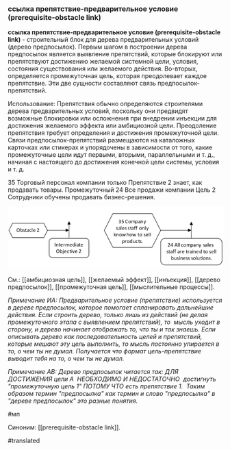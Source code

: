 ### ссылка препятствие-предварительное условие (prerequisite-obstacle link)

**ссылка препятствие-предварительное условие (prerequisite-obstacle link)** - строительный блок для дерева предварительных условий (дерево предпосылок). Первым шагом в построении дерева предпосылок является выявление препятствий, которые блокируют или препятствуют достижению желаемой системной цели, условия, состояния существования или желаемого действия. Во-вторых, определяется промежуточная цель, которая преодолевает каждое препятствие. Эти две сущности составляют связь предпосылок-препятствий.

Использование: Препятствия обычно определяются строителями дерева предварительных условий, поскольку они предвидят возможные блокировки или осложнения при внедрении инъекции для достижения желаемого эффекта или амбициозной цели. Преодоление препятствия требует определения и достижения промежуточной цели. Связи предпосылок-препятствий размещаются на каталожных карточках или стикерах и упорядочены в зависимости от того, какие промежуточные цели идут первыми, вторыми, параллельными и т. д., начиная с настоящего до достижения конечной цели системы, условия и т. д.

35 Торговый персонал компании только Препятствие 2 знает, как продавать товары. Промежуточный 24 Все продажи компании Цель 2 Сотрудники обучены продавать бизнес-решения.

![](images/image38.png)

См.: [[амбициозная цель]], [[желаемый эффект]], [[инъекция]], [[дерево предпосылок]], [[промежуточная цель]], [[мыслительные процессы]].

*Примечание ИА: Предварительное условие (препятствие) используется в дереве предпосылок, которое помогает спланировать дальнейшие действия. Если строить дерево, только лишь из действий (не делая промежуточного этапа с выявлением препятствий), то  мысль уходит в сторону, и дерево начинает отображать то, что ты и так знаешь. Если описывать дерево как последовательность целей и препятствий, которые мешают эту цель выполнить, то мысль постоянно упирается в то, о чем ты не думал. Получается что формат цель-препятствие выводит тебя на то, о чем ты не думал.*

*Примечание АВ: Дерево предпосылок читается так: ДЛЯ ДОСТИЖЕНИЯ цели А  НЕОБХОДИМО И НЕДОСТАТОЧНО  достигнуть "промежуточную цель 1" ПОТОМУ ЧТО есть препятствие 1.  Таким образом термин "предпосылка" как термин и слово "предпосылка" в "дереве предпосылок" это разные понятия.*

#мп

Синоним: [[prerequisite-obstacle link]].

#translated
